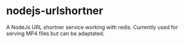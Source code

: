 # nodejs-urlshortner
A NodeJs URL shortner service working with redis. Currently used for serving MP4 files but can be adaptated.
